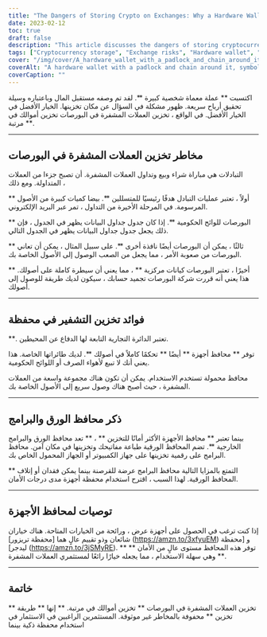 ```yaml
---
title: "The Dangers of Storing Crypto on Exchanges: Why a Hardware Wallet is Safer"
date: 2023-02-12
toc: true
draft: false
description: "This article discusses the dangers of storing cryptocurrency on exchanges, explaining why it is equivalent to storing money in a mattress, and highlights the benefits of using a hardware wallet for secure storage."
tags: ["Cryptocurrency storage", "Exchange risks", "Hardware wallet", "Cybersecurity", "Investing in crypto", "Safe storage", "Private keys", "Portable wallets", "Government regulation"]
cover: "/img/cover/A_hardware_wallet_with_a_padlock_and_chain_around_it_symbol.png"
coverAlt: "A hardware wallet with a padlock and chain around it, symbolizing the security of storing cryptocurrency in a hardware wallet."
coverCaption: ""
---
```


 اكتسبت ** عملة معماة شخصية كبيرة **. لقد تم وصفه مستقبل المال وباعتباره وسيلة تحقيق أرباح سريعة. ظهور مشكلة في السؤال عن مكان تخزينها. الخيار الأفضل في الخيار الأفضل. في الواقع ، تخزين العملات المشفرة في البورصات تخزين أموالك في مرتبة **.  ______  ## مخاطر تخزين العملات المشفرة في البورصات  التبادلات هي مباراة شراء وبيع وتداول العملات المشفرة. أن تصبح جزءا من العملات المتداولة. ومع ذلك ،  ** أولاً ، تعتبر عمليات التبادل هدفًا رئيسيًا للمتسللين **. بيضا كميات كبيرة من الأصول المرسومة. في المرحلة الأخيرة من التداول ، تمر عبر البريد الإلكتروني.  ** البورصات للوائح الحكومية **. إذا كان جدول جداول البيانات يظهر في الجدول ، فإن ذلك يجعل جدول جداول البيانات يظهر في الجدول التالي.  ** ثالثًا ، يمكن أن البورصات أيضًا نافذة أخرى **. على سبيل المثال ، يمكن أن تعاني البورصات من صعوبة الأمر ، مما يجعل من الصعب الوصول إلى الأصول الخاصة بك.  ** أخيرًا ، تعتبر البورصات كيانات مركزية ** ، مما يعني أن سيطرة كاملة على أصولك. هذا يعني أنه قررت شركة البورصات تجميد حسابك ، سيكون لديك طريقة للوصول إلى أصولك.  ______  ## فوائد تخزين التشفير في محفظة  **. تعتبر الدائرة التجارية التابعة لها الدفاع عن المحيطين.  توفر ** محافظ أجهزة ** أيضًا ** تحكمًا كاملاً في أصولك **. لديك طائراتها الخاصة. هذا يعني أنك لا تبيع لأهواء الصرف أو اللوائح الحكومية.  محافظ محمولة تستخدم الاستخدام. يمكن أن تكون هناك مجموعة واسعة من العملات المشفرة ، حيث أصبح هناك وصول سريع إلى الأصول الخاصة بك.  ______  ## ذكر محافظ الورق والبرامج  بينما تعتبر ** محافظ الأجهزة الأكثر أمانًا للتخزين ** ، ** تعد محافظ الورق والبرامج الخارجية **. تضم المحافظ الورقية طباعة مفاتيحك وتخزينها في مكان آمن. محافظ البرامج على رقمية تخزينها على جهاز الكمبيوتر أو الجهاز المحمول الخاص بك.  ** التمتع بالمزايا التالية محافظ البرامج عرضة للقرصنة بينما يمكن فقدان أو إتلاف المحافظ الورقية. لهذا السبب ، اقترح استخدام محفظة أجهزة مدى درجات الأمان.  ______  ## توصيات لمحافظ الأجهزة  إذا كنت ترغب في الحصول على أجهزة عرض ، ورائحة من الخيارات المتاحة. هناك خياران شائعان وذو تقييم عالٍ هما [محفظة تريزور] (https://amzn.to/3xfyuEM) و [محفظة ليدجر] (https://amzn.to/3jSMyRE). ** توفر هذه المحافظ مستوى عالٍ من الأمان ** وهي سهلة الاستخدام ، مما يجعله خيارًا رائعًا لمستثمري العملات المشفرة **.  ______  ## خاتمة  ** تخزين العملات المشفرة في البورصات ** تخزين أموالك في مرتبة. ** إنها ** طريقة تخزين ** محفوفة بالمخاطر غير موثوقة. المستثمرين الراغبين في الاستثمار في استخدام محفظة ذكية بينما